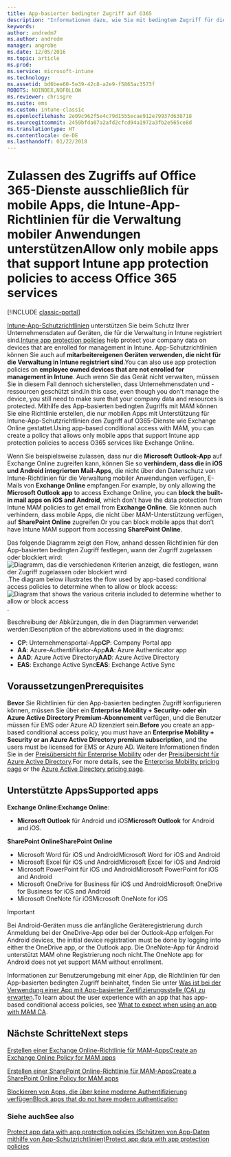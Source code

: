 ```yaml
---
title: App-basierter bedingter Zugriff auf O365
description: "Informationen dazu, wie Sie mit bedingtem Zugriff für die Verwaltung mobiler Anwendungen bestimmen können, welche Apps auf O365-Dienste zugreifen dürfen."
keywords: 
author: andredm7
ms.author: andredm
manager: angrobe
ms.date: 12/05/2016
ms.topic: article
ms.prod: 
ms.service: microsoft-intune
ms.technology: 
ms.assetid: bd6bee60-5e39-42c8-a2e9-f5865ac3573f
ROBOTS: NOINDEX,NOFOLLOW
ms.reviewer: chrisgre
ms.suite: ems
ms.custom: intune-classic
ms.openlocfilehash: 2e09c962f5e4c79d1555ecae912e79937d638718
ms.sourcegitcommit: 2459bfda07a2afd2cfcd94a1972a3fb2e565ce8d
ms.translationtype: HT
ms.contentlocale: de-DE
ms.lasthandoff: 01/22/2018
---
```

# <a name="allow-only-mobile-apps-that-support-intune-app-protection-policies-to-access-office-365-services"></a><span data-ttu-id="14870-103">Zulassen des Zugriffs auf Office 365-Dienste ausschließlich für mobile Apps, die Intune-App-Richtlinien für die Verwaltung mobiler Anwendungen unterstützen</span><span class="sxs-lookup"><span data-stu-id="14870-103">Allow only mobile apps that support Intune app protection policies to access Office 365 services</span></span>

[!INCLUDE [classic-portal](../includes/classic-portal.md)]

<span data-ttu-id="14870-104">[Intune-App-Schutzrichtlinien](protect-apps-and-data-with-microsoft-intune.md) unterstützen Sie beim Schutz Ihrer Unternehmensdaten auf Geräten, die für die Verwaltung in Intune registriert sind.</span><span class="sxs-lookup"><span data-stu-id="14870-104">[Intune app protection policies](protect-apps-and-data-with-microsoft-intune.md) help protect your company data on devices that are enrolled for management in Intune.</span></span> <span data-ttu-id="14870-105">App-Schutzrichtlinien können Sie auch auf **mitarbeitereigenen Geräten verwenden, die nicht für die Verwaltung in Intune registriert sind**.</span><span class="sxs-lookup"><span data-stu-id="14870-105">You can also use app protection policies on **employee owned devices that are not enrolled for management in Intune**.</span></span>  <span data-ttu-id="14870-106">Auch wenn Sie das Gerät nicht verwalten, müssen Sie in diesem Fall dennoch sicherstellen, dass Unternehmensdaten und -ressourcen geschützt sind.</span><span class="sxs-lookup"><span data-stu-id="14870-106">In this case, even though you don't manage the device, you still need to make sure that your company data and resources is protected.</span></span> <span data-ttu-id="14870-107">Mithilfe des App-basierten bedingten Zugriffs mit MAM können Sie eine Richtlinie erstellen, die nur mobilen Apps mit Unterstützung für Intune-App-Schutzrichtlinien den Zugriff auf O365-Dienste wie Exchange Online gestattet.</span><span class="sxs-lookup"><span data-stu-id="14870-107">Using app-based conditional access with MAM, you can create a policy that allows only mobile apps that support Intune app protection policies to access O365 services like Exchange Online.</span></span>

<span data-ttu-id="14870-108">Wenn Sie beispielsweise zulassen, dass nur die **Microsoft Outlook-App** auf Exchange Online zugreifen kann, können Sie so **verhindern, dass die in iOS und Android integrierten Mail-Apps**, die nicht über den Datenschutz von Intune-Richtlinien für die Verwaltung mobiler Anwendungen verfügen, E-Mails von **Exchange Online** empfangen.</span><span class="sxs-lookup"><span data-stu-id="14870-108">For example, by only allowing the **Microsoft Outlook app** to access Exchange Online, you can **block the built-in mail apps on iOS and Android**, which don't have the data protection from Intune MAM policies to get email from **Exchange Online**.</span></span> <span data-ttu-id="14870-109">Sie können auch verhindern, dass mobile Apps, die nicht über MAM-Unterstützung verfügen, auf **SharePoint Online** zugreifen.</span><span class="sxs-lookup"><span data-stu-id="14870-109">Or you can block mobile apps that don’t have Intune MAM support from accessing **SharePoint Online**.</span></span>

<span data-ttu-id="14870-110">Das folgende Diagramm zeigt den Flow, anhand dessen Richtlinien für den App-basierten bedingten Zugriff festlegen, wann der Zugriff zugelassen oder blockiert wird: ![Diagramm, das die verschiedenen Kriterien anzeigt, die festlegen, wann der Zugriff zugelassen oder blockiert wird](../media/mam-ca-decision-flow_simple.png).</span><span class="sxs-lookup"><span data-stu-id="14870-110">The diagram below illustrates the flow used by app-based conditional access policies to determine when to allow or block access: ![Diagram that shows the various criteria included to determine whether to allow or block access ](../media/mam-ca-decision-flow_simple.png).</span></span>

<span data-ttu-id="14870-111">Beschreibung der Abkürzungen, die in den Diagrammen verwendet werden:</span><span class="sxs-lookup"><span data-stu-id="14870-111">Description of the abbreviations used in the diagrams:</span></span>
* <span data-ttu-id="14870-112">**CP**: Unternehmensportal-App</span><span class="sxs-lookup"><span data-stu-id="14870-112">**CP**: Company Portal app</span></span>
* <span data-ttu-id="14870-113">**AA**: Azure-Authentifikator-App</span><span class="sxs-lookup"><span data-stu-id="14870-113">**AA**: Azure Authenticator app</span></span>
* <span data-ttu-id="14870-114">**AAD**: Azure Active Directory</span><span class="sxs-lookup"><span data-stu-id="14870-114">**AAD**: Azure Active Directory</span></span>
* <span data-ttu-id="14870-115">**EAS**: Exchange Active Sync</span><span class="sxs-lookup"><span data-stu-id="14870-115">**EAS**: Exchange Active Sync</span></span>

## <a name="prerequisites"></a><span data-ttu-id="14870-116">Voraussetzungen</span><span class="sxs-lookup"><span data-stu-id="14870-116">Prerequisites</span></span>
<span data-ttu-id="14870-117">**Bevor** Sie Richtlinien für den App-basierten bedingten Zugriff konfigurieren können, müssen Sie über ein **Enterprise Mobility + Security- oder ein Azure Active Directory Premium-Abonnement** verfügen, und die Benutzer müssen für EMS oder Azure AD lizenziert sein.</span><span class="sxs-lookup"><span data-stu-id="14870-117">**Before** you create an app-based conditional access policy, you must have an **Enterprise Mobility + Security or an Azure Active Directory premium subscription**, and the users must be licensed for EMS or Azure AD.</span></span> <span data-ttu-id="14870-118">Weitere Informationen finden Sie in der [Preisübersicht für Enterprise Mobility](https://www.microsoft.com/cloud-platform/enterprise-mobility-pricing) oder der [Preisübersicht für Azure Active Directory](https://azure.microsoft.com/pricing/details/active-directory/).</span><span class="sxs-lookup"><span data-stu-id="14870-118">For more details, see the [Enterprise Mobility pricing page](https://www.microsoft.com/cloud-platform/enterprise-mobility-pricing) or the [Azure Active Directory pricing page](https://azure.microsoft.com/pricing/details/active-directory/).</span></span>


## <a name="supported-apps"></a><span data-ttu-id="14870-119">Unterstützte Apps</span><span class="sxs-lookup"><span data-stu-id="14870-119">Supported apps</span></span>
<span data-ttu-id="14870-120">**Exchange Online**:</span><span class="sxs-lookup"><span data-stu-id="14870-120">**Exchange Online**:</span></span>
* <span data-ttu-id="14870-121">**Microsoft Outlook** für Android und iOS</span><span class="sxs-lookup"><span data-stu-id="14870-121">**Microsoft Outlook** for Android and iOS.</span></span>

<span data-ttu-id="14870-122">**SharePoint Online**</span><span class="sxs-lookup"><span data-stu-id="14870-122">**SharePoint Online**</span></span>
* <span data-ttu-id="14870-123">Microsoft Word für iOS und Android</span><span class="sxs-lookup"><span data-stu-id="14870-123">Microsoft Word for iOS and Android</span></span>
* <span data-ttu-id="14870-124">Microsoft Excel für iOS und Android</span><span class="sxs-lookup"><span data-stu-id="14870-124">Microsoft Excel for iOS and Android</span></span>
* <span data-ttu-id="14870-125">Microsoft PowerPoint für iOS und Android</span><span class="sxs-lookup"><span data-stu-id="14870-125">Microsoft PowerPoint for iOS and Android</span></span>
* <span data-ttu-id="14870-126">Microsoft OneDrive for Business für iOS und Android</span><span class="sxs-lookup"><span data-stu-id="14870-126">Microsoft OneDrive for Business for iOS and Android</span></span>
* <span data-ttu-id="14870-127">Microsoft OneNote für iOS</span><span class="sxs-lookup"><span data-stu-id="14870-127">Microsoft OneNote for iOS</span></span>

>[!IMPORTANT]
><span data-ttu-id="14870-128">Bei Android-Geräten muss die anfängliche Geräteregistrierung durch Anmeldung bei der OneDrive-App oder bei der Outlook-App erfolgen.</span><span class="sxs-lookup"><span data-stu-id="14870-128">For Android devices, the initial device registration must be done by logging into either the OneDrive app, or the Outlook app.</span></span> <span data-ttu-id="14870-129">Die OneNote-App für Android unterstützt MAM ohne Registrierung noch nicht.</span><span class="sxs-lookup"><span data-stu-id="14870-129">The OneNote app for Android does not yet support MAM without enrollment.</span></span>

<span data-ttu-id="14870-130">Informationen zur Benutzerumgebung mit einer App, die Richtlinien für den App-basierten bedingten Zugriff beinhaltet, finden Sie unter [Was ist bei der Verwendung einer App mit App-basierter Zertifizierungsstelle (CA) zu erwarten](use-apps-with-mam-ca.md).</span><span class="sxs-lookup"><span data-stu-id="14870-130">To learn about the user experience with an app that has app-based conditional access policies, see [What to expect when using an app with MAM CA](use-apps-with-mam-ca.md).</span></span>


## <a name="next-steps"></a><span data-ttu-id="14870-131">Nächste Schritte</span><span class="sxs-lookup"><span data-stu-id="14870-131">Next steps</span></span>
[<span data-ttu-id="14870-132">Erstellen einer Exchange Online-Richtlinie für MAM-Apps</span><span class="sxs-lookup"><span data-stu-id="14870-132">Create an Exchange Online Policy for MAM apps</span></span>](mam-ca-for-exchange-online.md)

[<span data-ttu-id="14870-133">Erstellen einer SharePoint Online-Richtlinie für MAM-Apps</span><span class="sxs-lookup"><span data-stu-id="14870-133">Create a SharePoint Online Policy for MAM apps</span></span>](mam-ca-for-sharepoint-online.md)

[<span data-ttu-id="14870-134">Blockieren von Apps, die über keine moderne Authentifizierung verfügen</span><span class="sxs-lookup"><span data-stu-id="14870-134">Block apps that do not have modern authentication</span></span>](block-apps-with-no-modern-authentication.md)

### <a name="see-also"></a><span data-ttu-id="14870-135">Siehe auch</span><span class="sxs-lookup"><span data-stu-id="14870-135">See also</span></span>

[<span data-ttu-id="14870-136">Protect app data with app protection policies (Schützen von App-Daten mithilfe von App-Schutzrichtlinien)</span><span class="sxs-lookup"><span data-stu-id="14870-136">Protect app data with app protection policies</span></span>](protect-app-data-using-mobile-app-management-policies-with-microsoft-intune.md)
